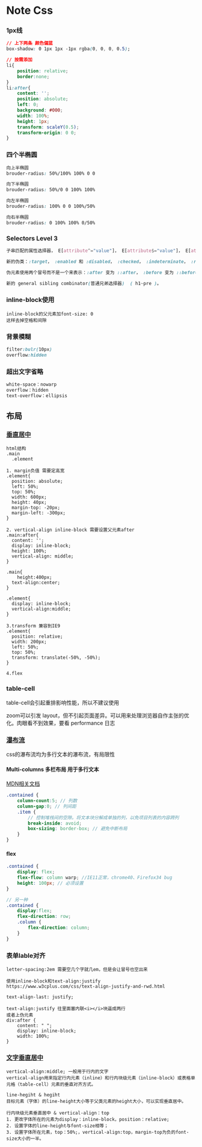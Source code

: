 # Note Css

### 1px线

```css
// 上下两条 颜色偏蓝
box-shadow: 0 1px 1px -1px rgba(0, 0, 0, 0.5);

// 按需添加
li{
	position: relative;
	border:none;
}
li:after{
    content: '';
	position: absolute;
	left: 0;
	background: #000;
	width: 100%;
	height: 1px;
	transform: scaleY(0.5);
	transform-origin: 0 0;
}
```

### 四个半椭圆

```css
向上半椭圆
brouder-radius: 50%/100% 100% 0 0

向下半椭圆
brouder-radius: 50%/0 0 100% 100%

向左半椭圆
brouder-radius: 100% 0 0 100%/50%

向右半椭圆
brouder-radius: 0 100% 100% 0/50%
```

### **Selectors Level 3**

```css
子串匹配的属性选择器， E[attribute^="value"]， E[attribute$="value"]， E[attribute*="value"]

新的伪类：:target， :enabled 和 :disabled， :checked， :indeterminate， :root， :nth-child 和 :nth-last-child， :nth-of-type 和 :nth-last-of-type， :last-child， :first-of-type 和 :last-of-type， :only-child 和 :only-of-type， :empty， 和 :not。

伪元素使用两个冒号而不是一个来表示：:after 变为 ::after， :before 变为 ::before， :first-letter 变为 ::first-letter， 还有 :first-line 变为 ::first-line。

新的 general sibling combinator(普通兄弟选择器)  ( h1~pre )。
```

### inline-block使用

```
inline-block的父元素加font-size: 0
这样去掉空格和间隙
```

### 背景模糊

```css
filter:bulr(10px)
overflow:hidden
```

### 超出文字省略

```css
white-space：nowarp
overflow：hidden
text-overflow：ellipsis
```



## 布局

### [垂直居中](http://demo.doyoe.com/css/alignment/)

```
html结构
.main
  .element
  
1. margin负值 需要定高宽
.element{
  position: absolute;  
  left: 50%; 
  top: 50%; 
  width: 600px;   
  height: 40px;  
  margin-top: -20px;
  margin-left: -300px; 
}

2. vertical-align inline-block 需要设置父元素after 
.main:after{
  content: '';
  display: inline-block;
  height: 100%;
  vertical-align: middle;
}

.main{
	height:400px;
  text-align:center;
}

.element{
  display: inline-block;
  vertical-align:middle;
}

3.transform 兼容到IE9
.element{
  position: relative;
  width: 200px;
  left: 50%;
  top: 50%;
  transform: translate(-50%, -50%);
}

4.flex
```

### table-cell

table-cell会引起重排影响性能，所以不建议使用

zoom可以引发 layout，但不引起页面差异。可以用来处理浏览器自作主张的优化。肉眼看不到效果，要看 performance 日志

### [瀑布流](https://www.w3cplus.com/css/pure-css-create-masonry-layout.html)

css的瀑布流均为多行文本的瀑布流，有局限性

#### Multi-columns 多栏布局 用于多行文本

[MDN相关文档](https://developer.mozilla.org/zh-CN/docs/Web/CSS/CSS_Columns)

```scss
.contained {
    column-count:5; // 列数
    column-gap:0; // 列间距
    .item {
        // 控制堆栈间的空隙。将文本块分解成单独的列，以免项目列表的内容跨列
        break-inside: avoid; 
        box-sizing: border-box; // 避免中断布局
    }
}

```

#### flex

```scss
.contained {
    display: flex;
    flex-flow: column warp; //IE11正常，chrome40、Firefox34 bug
    height: 100px; // 必须设置
}

// 另一种
.contained {
    display:flex;
    flex-direction: row;
    .column {
        flex-direction: column;
    }
}
```

### 表单lable对齐

```
letter-spacing:2em 需要空几个字就几em，但是会让冒号也空出来

使用inline-block和text-align:justify
https://www.w3cplus.com/css/text-align-justify-and-rwd.html

text-align-last: justify;

text-align:justify 往里面塞内联<i></i>块逼成两行
或者上伪元素
div:after {
    content: " ";
    display: inline-block;
    width: 100%;
}
```

### [文字垂直居中](https://blog.csdn.net/maomaolaoshi/article/details/77949617)

```
vertical-align:middle; 一般用于行内的文字
vertical-align用来指定行内元素（inline）和行内块级元素（inline-block）或表格单元格（table-cell）元素的垂直对齐方式。

line-hegiht & hegiht
目标元素（字体）的line-height大小等于父类元素的height大小，可以实现垂直居中。 

行内块级元素垂直居中 & vertical-align：top
1. 更改字体所在的元素为display：inline-block，position：relative; 
2. 设置字体的line-height与font-size相等； 
3. 设置字体所在元素，top：50%;，vertical-align:top，margin-top为负的font-size大小的一半。
```

